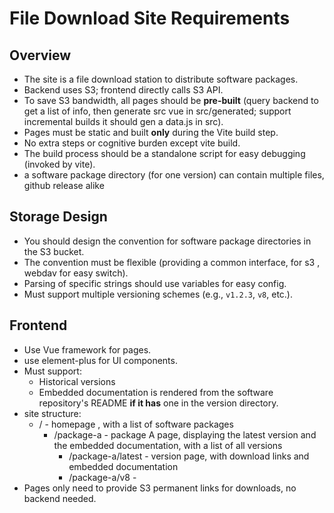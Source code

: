 # File Download Site Requirements

## Overview

- The site is a file download station to distribute software packages.
- Backend uses S3; frontend directly calls S3 API.
- To save S3 bandwidth, all pages should be **pre-built** (query backend to get a list of info, then generate src vue in src/generated; support incremental builds it should gen a data.js in src).
- Pages must be static and built **only** during the Vite build step.
- No extra steps or cognitive burden except vite build.
- The build process should be a standalone script for easy debugging (invoked by vite).
- a software package directory (for one version) can contain multiple files, github release alike

## Storage Design

- You should design the convention for software package directories in the S3 bucket.
- The convention must be flexible (providing a common interface, for s3 , webdav for easy switch).
- Parsing of specific strings should use variables for easy config.
- Must support multiple versioning schemes (e.g., `v1.2.3`, `v8`, etc.).

## Frontend
- Use Vue framework for pages.
- use element-plus for UI components.
- Must support:
    - Historical versions
    - Embedded documentation is rendered from the software repository's README **if it has** one in the version directory.
- site structure:
    - / - homepage , with a list of software packages
        - /package-a - package A page, displaying the latest version and the embedded documentation, with a list of all versions
            - /package-a/latest - version page, with download links and embedded documentation
            - /package-a/v8 - 
- Pages only need to provide S3 permanent links for downloads, no backend needed.